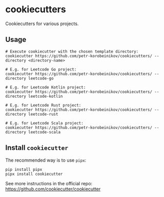 # cookiecutters

Cookiecutters for various projects.

## Usage

```shell
# Execute cookiecutter with the chosen template directory:
cookiecutter https://github.com/petr-korobeinikov/cookiecutters/ --directory <directory-name>

# E.g. for Leetcode Go project:
cookiecutter https://github.com/petr-korobeinikov/cookiecutters/ --directory leetcode-go

# E.g. for Leetcode Kotlin project:
cookiecutter https://github.com/petr-korobeinikov/cookiecutters/ --directory leetcode-kotlin

# E.g. for Leetcode Rust project:
cookiecutter https://github.com/petr-korobeinikov/cookiecutters/ --directory leetcode-rust

# E.g. for Leetcode Scala project:
cookiecutter https://github.com/petr-korobeinikov/cookiecutters/ --directory leetcode-scala
```

## Install `cookiecutter`

The recommended way is to use `pipx`:

```shell
pip install pipx
pipx install cookiecutter
```

See more instructions in the official repo: https://github.com/cookiecutter/cookiecutter

